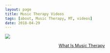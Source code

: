 ```yaml
---
layout: page
title: Music Therapy Videos
tags: [about, Music Therapy, MT, videos]
date: 2018-04-29
---
```


<a href="https://www.powtoon.com/my-powtoons/#/" target="_blank"><img src="{{site.baseurl}}/assets/img/Photo3 copy.png"></a>
<a href="https://www.powtoon.com/my-powtoons/#/" target="_blank"><center>What Is Music Therapy</center></a>

